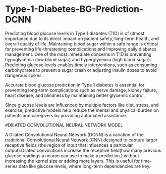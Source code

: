 # Type-1-Diabetes-BG-Prediction-DCNN

Predicting blood glucose levels in Type 1 diabetes (T1D) is of utmost importance due to its direct impact on patient safety, long-term health, and overall quality of life. Maintaining blood sugar within a safe range is critical for preventing life-threatening complications and improving daily diabetes management. One of the most immediate concerns in T1D is preventing hypoglycemia (low blood sugar) and hyperglycemia (high blood sugar). Predicting glucose levels enables timely interventions, such as consuming carbohydrates to prevent a sugar crash or adjusting insulin doses to avoid dangerous spikes.

Accurate blood glucose prediction in Type 1 diabetes is essential for preventing long-term complications such as nerve damage, kidney failure, heart disease, and blindness by maintaining better glycemic control. 

Since glucose levels are influenced by multiple factors like diet, stress, and exercise, predictive models help reduce the mental and physical burden on patients and caregivers by providing automated assistance.

#DILATED CONVOLUTIONAL NEURAL NETWORK MODEL

A Dilated Convolutional Neural Network (DCNN) is a variation of the traditional Convolutional Neural Network (CNN) designed to capture larger receptive fields (the region of input that influences a particular output).Dilated convolutions increase the receptive field(how many previous glucose readings a neuron can use to make a prediction.) without increasing the kernel size or adding more layers. This is useful for time-series data like glucose levels, where long-term dependencies are key. 





